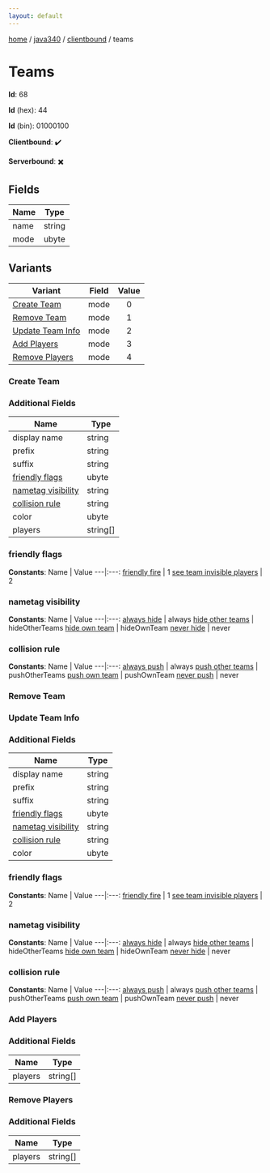 ```yaml
---
layout: default
---
```


[home](/)  /  [java340](/protocol/java340)  /  [clientbound](/protocol/java340/clientbound)  /  teams

# Teams

**Id**: 68

**Id** (hex): 44

**Id** (bin): 01000100

**Clientbound**: ✔️

**Serverbound**: ✖️

## Fields

Name | Type
---|---
name | string
mode | ubyte

## Variants

Variant | Field | Value
---|---|:---:
[Create Team](#create_team) | mode | 0
[Remove Team](#remove_team) | mode | 1
[Update Team Info](#update_team_info) | mode | 2
[Add Players](#add_players) | mode | 3
[Remove Players](#remove_players) | mode | 4

### Create Team

### Additional Fields

Name | Type
---|---
display name | string
prefix | string
suffix | string
[friendly flags](#create-team_friendly-flags) | ubyte
[nametag visibility](#create-team_nametag-visibility) | string
[collision rule](#create-team_collision-rule) | string
color | ubyte
players | string[]

### friendly flags

**Constants**:
Name | Value
---|:---:
[friendly fire](create-team_friendly-flags_friendly-fire) | 1
[see team invisible players](create-team_friendly-flags_see-team-invisible-players) | 2

### nametag visibility

**Constants**:
Name | Value
---|:---:
[always hide](create-team_nametag-visibility_always-hide) | always
[hide other teams](create-team_nametag-visibility_hide-other-teams) | hideOtherTeams
[hide own team](create-team_nametag-visibility_hide-own-team) | hideOwnTeam
[never hide](create-team_nametag-visibility_never-hide) | never

### collision rule

**Constants**:
Name | Value
---|:---:
[always push](create-team_collision-rule_always-push) | always
[push other teams](create-team_collision-rule_push-other-teams) | pushOtherTeams
[push own team](create-team_collision-rule_push-own-team) | pushOwnTeam
[never push](create-team_collision-rule_never-push) | never

### Remove Team

### Update Team Info

### Additional Fields

Name | Type
---|---
display name | string
prefix | string
suffix | string
[friendly flags](#update-team-info_friendly-flags) | ubyte
[nametag visibility](#update-team-info_nametag-visibility) | string
[collision rule](#update-team-info_collision-rule) | string
color | ubyte

### friendly flags

**Constants**:
Name | Value
---|:---:
[friendly fire](update-team-info_friendly-flags_friendly-fire) | 1
[see team invisible players](update-team-info_friendly-flags_see-team-invisible-players) | 2

### nametag visibility

**Constants**:
Name | Value
---|:---:
[always hide](update-team-info_nametag-visibility_always-hide) | always
[hide other teams](update-team-info_nametag-visibility_hide-other-teams) | hideOtherTeams
[hide own team](update-team-info_nametag-visibility_hide-own-team) | hideOwnTeam
[never hide](update-team-info_nametag-visibility_never-hide) | never

### collision rule

**Constants**:
Name | Value
---|:---:
[always push](update-team-info_collision-rule_always-push) | always
[push other teams](update-team-info_collision-rule_push-other-teams) | pushOtherTeams
[push own team](update-team-info_collision-rule_push-own-team) | pushOwnTeam
[never push](update-team-info_collision-rule_never-push) | never

### Add Players

### Additional Fields

Name | Type
---|---
players | string[]

### Remove Players

### Additional Fields

Name | Type
---|---
players | string[]

